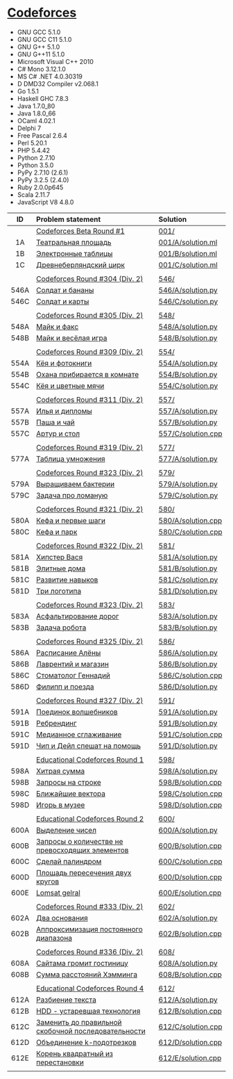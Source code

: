 # [Codeforces](http://codeforces.com/)

- GNU GCC 5.1.0
- GNU GCC C11 5.1.0
- GNU G++ 5.1.0
- GNU G++11 5.1.0
- Microsoft Visual C++ 2010
- C# Mono 3.12.1.0
- MS C# .NET 4.0.30319
- D DMD32 Compiler v2.068.1
- Go 1.5.1
- Haskell GHC 7.8.3
- Java 1.7.0_80
- Java 1.8.0_66
- OCaml 4.02.1
- Delphi 7
- Free Pascal 2.6.4
- Perl 5.20.1
- PHP 5.4.42
- Python 2.7.10
- Python 3.5.0
- PyPy 2.7.10 (2.6.1)
- PyPy 3.2.5 (2.4.0)
- Ruby 2.0.0p645
- Scala 2.11.7
- JavaScript V8 4.8.0

| ID   | Problem statement                                                                                       | Solution                                   |
|:----:|:--------------------------------------------------------------------------------------------------------|:-------------------------------------------|
|      | [Codeforces Beta Round #1](http://codeforces.com/contest/1)                                             | [001/](001/)                               |
| 1A   | [Театральная площадь                                     ](http://codeforces.com/contest/1/problem/A)   | [001/A/solution.ml](001/A/solution.ml)     |
| 1B   | [Электронные таблицы                                     ](http://codeforces.com/contest/1/problem/B)   | [001/B/solution.ml](001/B/solution.ml)     |
| 1C   | [Древнеберляндский цирк                                  ](http://codeforces.com/contest/1/problem/C)   | [001/C/solution.ml](001/C/solution.ml)     |
|      |                                                                                                         |                                            |
|      | [Codeforces Round #304 (Div. 2)](http://codeforces.com/contest/546)                                     | [546/](546/)                               |
| 546A | [Солдат и бананы                                         ](http://codeforces.com/contest/546/problem/A) | [546/A/solution.py](546/A/solution.py)     |
| 546C | [Солдат и карты                                          ](http://codeforces.com/contest/546/problem/C) | [546/C/solution.py](546/C/solution.py)     |
|      |                                                                                                         |                                            |
|      | [Codeforces Round #305 (Div. 2)](http://codeforces.com/contest/548)                                     | [548/](548/)                               |
| 548A | [Майк и факс                                             ](http://codeforces.com/contest/548/problem/A) | [548/A/solution.py](548/A/solution.py)     |
| 548B | [Майк и весёлая игра                                     ](http://codeforces.com/contest/548/problem/B) | [548/B/solution.py](548/B/solution.py)     |
|      |                                                                                                         |                                            |
|      | [Codeforces Round #309 (Div. 2)](http://codeforces.com/contest/554)                                     | [554/](554/)                               |
| 554A | [Кёя и фотокниги                                         ](http://codeforces.com/contest/554/problem/A) | [554/A/solution.py](554/A/solution.py)     |
| 554B | [Охана прибирается в комнате                             ](http://codeforces.com/contest/554/problem/B) | [554/B/solution.py](554/B/solution.py)     |
| 554C | [Кёя и цветные мячи                                      ](http://codeforces.com/contest/554/problem/C) | [554/C/solution.py](554/C/solution.py)     |
|      |                                                                                                         |                                            |
|      | [Codeforces Round #311 (Div. 2)](http://codeforces.com/contest/557)                                     | [557/](557/)                               |
| 557A | [Илья и дипломы                                          ](http://codeforces.com/contest/557/problem/A) | [557/A/solution.py](557/A/solution.py)     |
| 557B | [Паша и чай                                              ](http://codeforces.com/contest/557/problem/B) | [557/B/solution.py](557/B/solution.py)     |
| 557C | [Артур и стол                                            ](http://codeforces.com/contest/557/problem/C) | [557/C/solution.cpp](557/C/solution.cpp)   |
|      |                                                                                                         |                                            |
|      | [Codeforces Round #319 (Div. 2)](http://codeforces.com/contest/577)                                     | [577/](577/)                               |
| 577A | [Таблица умножения                                       ](http://codeforces.com/contest/577/problem/A) | [577/A/solution.py](577/A/solution.py)     |
|      |                                                                                                         |                                            |
|      | [Codeforces Round #323 (Div. 2)](http://codeforces.com/contest/579)                                     | [579/](579/)                               |
| 579A | [Выращиваем бактерии                                     ](http://codeforces.com/contest/579/problem/A) | [579/A/solution.py](579/A/solution.py)     |
| 579C | [Задача про ломаную                                      ](http://codeforces.com/contest/579/problem/C) | [579/C/solution.py](579/C/solution.py)     |
|      |                                                                                                         |                                            |
|      | [Codeforces Round #321 (Div. 2)](http://codeforces.com/contest/580)                                     | [580/](580/)                               |
| 580A | [Кефа и первые шаги                                      ](http://codeforces.com/contest/580/problem/A) | [580/A/solution.cpp](580/A/solution.cpp)   |
| 580C | [Кефа и парк                                             ](http://codeforces.com/contest/580/problem/C) | [580/C/solution.cpp](580/C/solution.cpp)   |
|      |                                                                                                         |                                            |
|      | [Codeforces Round #322 (Div. 2)](http://codeforces.com/contest/581)                                     | [581/](581/)                               |
| 581A | [Хипстер Вася                                            ](http://codeforces.com/contest/581/problem/A) | [581/A/solution.py](581/A/solution.py)     |
| 581B | [Элитные дома                                            ](http://codeforces.com/contest/581/problem/B) | [581/B/solution.py](581/B/solution.py)     |
| 581C | [Развитие навыков                                        ](http://codeforces.com/contest/581/problem/C) | [581/C/solution.py](581/C/solution.py)     |
| 581D | [Три логотипа                                            ](http://codeforces.com/contest/581/problem/D) | [581/D/solution.py](581/D/solution.py)     |
|      |                                                                                                         |                                            |
|      | [Codeforces Round #323 (Div. 2)](http://codeforces.com/contest/583)                                     | [583/](583/)                               |
| 583A | [Асфальтирование дорог                                   ](http://codeforces.com/contest/583/problem/A) | [583/A/solution.py](583/A/solution.py)     |
| 583B | [Задача робота                                           ](http://codeforces.com/contest/583/problem/B) | [583/B/solution.py](583/B/solution.py)     |
|      |                                                                                                         |                                            |
|      | [Codeforces Round #325 (Div. 2)](http://codeforces.com/contest/586)                                     | [586/](586/)                               |
| 586A | [Расписание Алёны                                        ](http://codeforces.com/contest/586/problem/A) | [586/A/solution.py](586/A/solution.py)     |
| 586B | [Лаврентий и магазин                                     ](http://codeforces.com/contest/586/problem/B) | [586/B/solution.py](586/B/solution.py)     |
| 586C | [Стоматолог Геннадий                                     ](http://codeforces.com/contest/586/problem/C) | [586/C/solution.cpp](586/C/solution.cpp)   |
| 586D | [Филипп и поезда                                         ](http://codeforces.com/contest/586/problem/D) | [586/D/solution.py](586/D/solution.py)     |
|      |                                                                                                         |                                            |
|      | [Codeforces Round #327 (Div. 2)](http://codeforces.com/contest/591)                                     | [591/](591/)                               |
| 591A | [Поединок волшебников                                    ](http://codeforces.com/contest/591/problem/A) | [591/A/solution.py](591/A/solution.py)     |
| 591B | [Ребрендинг                                              ](http://codeforces.com/contest/591/problem/B) | [591/B/solution.py](591/B/solution.py)     |
| 591C | [Медианное сглаживание                                   ](http://codeforces.com/contest/591/problem/C) | [591/C/solution.cpp](591/C/solution.cpp)   |
| 591D | [Чип и Дейл спешат на помощь                             ](http://codeforces.com/contest/591/problem/D) | [591/D/solution.py](591/D/solution.py)     |
|      |                                                                                                         |                                            |
|      | [Educational Codeforces Round 1](http://codeforces.com/contest/598)                                     | [598/](598/)                               |
| 598A | [Хитрая сумма                                            ](http://codeforces.com/contest/598/problem/A) | [598/A/solution.py](598/A/solution.py)     |
| 598B | [Запросы на строке                                       ](http://codeforces.com/contest/598/problem/B) | [598/B/solution.cpp](598/B/solution.cpp)   |
| 598C | [Ближайшие вектора                                       ](http://codeforces.com/contest/598/problem/C) | [598/C/solution.cpp](598/C/solution.cpp)   |
| 598D | [Игорь в музее                                           ](http://codeforces.com/contest/598/problem/D) | [598/D/solution.cpp](598/D/solution.cpp)   |
|      |                                                                                                         |                                            |
|      | [Educational Codeforces Round 2](http://codeforces.com/contest/600)                                     | [600/](600/)                               |
| 600A | [Выделение чисел                                         ](http://codeforces.com/contest/600/problem/A) | [600/A/solution.py](600/A/solution.py)     |
| 600B | [Запросы о количестве не превосходящих элементов         ](http://codeforces.com/contest/600/problem/B) | [600/B/solution.cpp](600/B/solution.cpp)   |
| 600C | [Сделай палиндром                                        ](http://codeforces.com/contest/600/problem/C) | [600/C/solution.cpp](600/C/solution.cpp)   |
| 600D | [Площадь пересечения двух кругов                         ](http://codeforces.com/contest/600/problem/D) | [600/D/solution.cpp](600/D/solution.cpp)   |
| 600E | [Lomsat gelral                                           ](http://codeforces.com/contest/600/problem/E) | [600/E/solution.cpp](600/E/solution.cpp)   |
|      |                                                                                                         |                                            |
|      | [Codeforces Round #333 (Div. 2)](http://codeforces.com/contest/602)                                     | [602/](602/)                               |
| 602A | [Два основания                                           ](http://codeforces.com/contest/602/problem/A) | [602/A/solution.py](602/A/solution.py)     |
| 602B | [Аппроксимизация постоянного диапазона                   ](http://codeforces.com/contest/602/problem/B) | [602/B/solution.cpp](602/B/solution.cpp)   |
|      |                                                                                                         |                                            |
|      | [Codeforces Round #336 (Div. 2)](http://codeforces.com/contest/608)                                     | [608/](608/)                               |
| 608A | [Сайтама громит гостиницу                                ](http://codeforces.com/contest/608/problem/A) | [608/A/solution.py](608/A/solution.py)     |
| 608B | [Сумма расстояний Хэмминга                               ](http://codeforces.com/contest/608/problem/B) | [608/B/solution.cpp](608/B/solution.cpp)   |
|      |                                                                                                         |                                            |
|      | [Educational Codeforces Round 4](http://codeforces.com/contest/612)                                     | [612/](612/)                               |
| 612A | [Разбиение текста                                        ](http://codeforces.com/contest/608/problem/A) | [612/A/solution.py](612/A/solution.py)     |
| 612B | [HDD - устаревшая технология                             ](http://codeforces.com/contest/608/problem/B) | [612/B/solution.cpp](612/B/solution.cpp)   |
| 612C | [Заменить до правильной скобочной последовательности     ](http://codeforces.com/contest/608/problem/C) | [612/C/solution.cpp](612/C/solution.cpp)   |
| 612D | [Объединение k-подотрезков                               ](http://codeforces.com/contest/608/problem/D) | [612/D/solution.cpp](612/D/solution.cpp)   |
| 612E | [Корень квадратный из перестановки                       ](http://codeforces.com/contest/608/problem/E) | [612/E/solution.cpp](612/E/solution.cpp)   |
|      |                                                                                                         |                                            |
